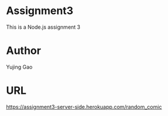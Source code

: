 # Assignment3
This is a Node.js assignment 3
# Author
Yujing Gao
# URL
https://assignment3-server-side.herokuapp.com/random_comic
